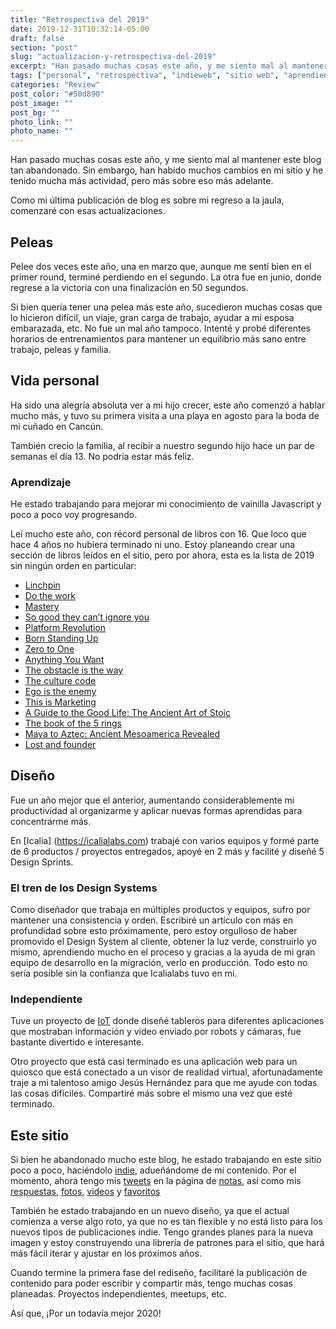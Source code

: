 ```yaml
---
title: "Retrospectiva del 2019"
date: 2019-12-31T10:32:14-05:00
draft: false
section: "post"
slug: "actualizacion-y-retrospectiva-del-2019"
excerpt: "Han pasado muchas cosas este año, y me siento mal al mantener este blog tan abandonado.  Sin embargo, han habido muchos cambios en mi sitio y he tenido mucha más actividad, pero más sobre eso más adelante. Mi última publicación fue sobre mi regreso a la jaula, comenzaré con esas actualizaciones."
tags: ["personal", "retrospectiva", "indieweb", "sitio web", "aprendiendo"]
categories: "Review"
post_color: "#50d890"
post_image: ""
post_bg: ""
photo_link: ""
photo_name: ""
---
```

Han pasado muchas cosas este año, y me siento mal al mantener este blog tan abandonado.  Sin embargo, han habido muchos cambios en mi sitio y he tenido mucha más actividad, pero más sobre eso más adelante.

Como mi última publicación de blog es sobre mi regreso a la jaula, comenzaré con esas actualizaciones.

## Peleas
Pelee dos veces este año, una en marzo que, aunque me sentí bien en el primer round, terminé perdiendo en el segundo.  La otra fue en junio, donde regrese a la victoria con una finalización en 50 segundos.

Si bien quería tener una pelea más este año, sucedieron muchas cosas que lo hicieron difícil, un viaje, gran carga de trabajo, ayudar a mi esposa embarazada, etc.
No fue un mal año tampoco.  Intenté y probé diferentes horarios de entrenamientos para mantener un equilibrio más sano entre trabajo, peleas y familia.

## Vida personal
Ha sido una alegría absoluta ver a mi hijo crecer, este año comenzó a hablar mucho más, y tuvo su primera visita a una playa en agosto para la boda de mi cuñado en Cancún.

También crecio la familia, al recibir a nuestro segundo hijo hace un par de semanas el día 13.  No podría estar más feliz.

### Aprendizaje
He estado trabajando para mejorar mi conocimiento de vainilla Javascript y poco a poco voy progresando.

Leí mucho este año, con récord personal de libros con 16. Que loco que hace 4 años no hubiera terminado ni uno.
Estoy planeando crear una sección de libros leídos en el sitio, pero por ahora, esta es la lista de 2019 sin ningún orden en particular:

- [Linchpin](https://www.amazon.com/Linchpin-Are-Indispensable-Seth-Godin/dp/1591844096/)
- [Do the work](https://www.amazon.com/Do-the-Work/dp/B004XJFESM/)
- [Mastery](https://www.amazon.com/Unknown-Mastery/dp/B00A6G9CGG/)
- [So good they can’t ignore you](https://www.amazon.com/Good-They-Cant-Ignore-You/dp/1455509124/)
- [Platform Revolution](https://www.amazon.com/Platform-Revolution-Networked-Markets-Transforming/dp/B01DDX6VB2/)
- [Born Standing Up](https://www.amazon.com/Born-Standing-Up-Comics-Life/dp/B000ZM8GL8/)
- [Zero to One](https://www.amazon.com/Zero-One-Notes-Startups-Future/dp/B00M284NY2/)
- [Anything You Want](https://www.amazon.com/Anything-You-Want-Lessons-Entrepreneur/dp/B0058LXVH0/)
- [The obstacle is the way](https://www.amazon.com/Obstacle-Way-Timeless-Turning-Triumph/dp/B00K5JUNSU/)
- [The culture code](https://www.amazon.com/Culture-Code-Secrets-Highly-Successful/dp/B077B1WF85/)
- [Ego is the enemy](https://www.amazon.com/Tim-Ferriss-Audio-Ego-Enemy/dp/B01GSIZ9EY/)
- [This is Marketing](https://www.amazon.com/This-Marketing-Cant-Until-Learn/dp/0525540830/)
- [A Guide to the Good Life: The Ancient Art of Stoic](https://www.amazon.com/Guide-Good-Life-Ancient-Stoic/dp/B00G6WCGKI/)
- [The book of the 5 rings](https://www.amazon.com/The-Book-of-Five-Rings/dp/B003VXGACK/)
- [Maya to Aztec: Ancient Mesoamerica Revealed](https://www.audible.com/pd/Maya-to-Aztec-Ancient-Mesoamerica-Revealed-Audiobook/B00TKIYO46?source_code=AUDOR1820207199PIP)
- [Lost and founder](https://www.amazon.com/Lost-Founder-Painfully-Honest-Startup/dp/B07D18GWLR/)

## Diseño
Fue un año mejor que el anterior, aumentando considerablemente mi productividad al organizarme y aplicar nuevas formas aprendidas para concentrarme más.

En [Icalia] (https://icalialabs.com) trabajé con varios equipos y formé parte de 6 productos / proyectos entregados, apoyé en 2 más y facilité y diseñé 5 Design Sprints.

### El tren de los Design Systems
Como diseñador que trabaja en múltiples productos y equipos, sufro por mantener una consistencia y orden.  Escribiré un artículo con más en profundidad sobre esto próximamente, pero estoy orgulloso de haber promovido el Design System al cliente, obtener la luz verde, construirlo yo mismo, aprendiendo mucho en el proceso y gracias a la ayuda de mi gran equipo de desarrollo en la migración, verlo en producción. Todo esto no sería posible sin la confianza que Icalialabs tuvo en mi.

### Independiente
Tuve un proyecto de [IoT](https://es.wikipedia.org/wiki/Internet_de_las_cosas) donde diseñé tableros para diferentes aplicaciones que mostraban información y video enviado por robots y cámaras, fue bastante divertido e interesante.

Otro proyecto que está casi terminado es una aplicación web para un quiosco que está conectado a un visor de realidad virtual, afortunadamente traje a mi talentoso amigo Jesús Hernández para que me ayude con todas las cosas difíciles. Compartiré más sobre el mismo una vez que esté terminado.

## Este sitio
Si bien he abandonado mucho este blog, he estado trabajando en este sitio poco a poco, haciéndolo [indie](https://indieweb.org/), adueñándome de mi contenido.  Por el momento, ahora tengo mis [tweets](https://twitter.com/ramiroruiz) en la página de [notas](https://ramiroruiz.com/es/notas), así como mis [respuestas](https://ramiroruiz.com/es/respuestas), [fotos](https://ramiroruiz.com/es/fotos), [videos](https://ramiroruiz.com/es/videos) y [favoritos](https://ramiroruiz.com/likes)

También he estado trabajando en un nuevo diseño, ya que el actual comienza a verse algo roto, ya que no es tan flexible y no está listo para los nuevos tipos de publicaciones indie.  Tengo grandes planes para la nueva imagen y estoy construyendo una librería de patrones para el sitio, que hará más fácil iterar y ajustar en los próximos años.

Cuando termine la primera fase del rediseño, facilitaré la publicación de contenido para poder escribir y compartir más, tengo muchas cosas planeadas. Proyectos independientes, meetups, etc.

Así que, ¡Por un todavía mejor 2020!
